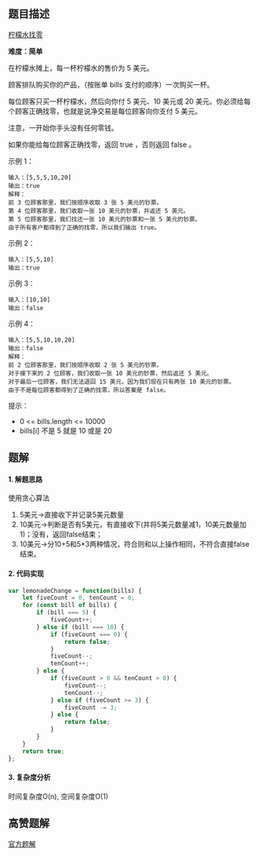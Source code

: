 ## 题目描述

[柠檬水找零](https://leetcode-cn.com/problems/lemonade-change/description/)

**难度：简单**

在柠檬水摊上，每一杯柠檬水的售价为 5 美元。

顾客排队购买你的产品，（按账单 bills 支付的顺序）一次购买一杯。

每位顾客只买一杯柠檬水，然后向你付 5 美元、10 美元或 20 美元。你必须给每个顾客正确找零，也就是说净交易是每位顾客向你支付 5 美元。

注意，一开始你手头没有任何零钱。

如果你能给每位顾客正确找零，返回 true ，否则返回 false 。

示例 1：
```
输入：[5,5,5,10,20]
输出：true
解释：
前 3 位顾客那里，我们按顺序收取 3 张 5 美元的钞票。
第 4 位顾客那里，我们收取一张 10 美元的钞票，并返还 5 美元。
第 5 位顾客那里，我们找还一张 10 美元的钞票和一张 5 美元的钞票。
由于所有客户都得到了正确的找零，所以我们输出 true。
```
示例 2：
```
输入：[5,5,10]
输出：true
```
示例 3：
```
输入：[10,10]
输出：false
```
示例 4：
```
输入：[5,5,10,10,20]
输出：false
解释：
前 2 位顾客那里，我们按顺序收取 2 张 5 美元的钞票。
对于接下来的 2 位顾客，我们收取一张 10 美元的钞票，然后返还 5 美元。
对于最后一位顾客，我们无法退回 15 美元，因为我们现在只有两张 10 美元的钞票。
由于不是每位顾客都得到了正确的找零，所以答案是 false。
```

提示：
- 0 <= bills.length <= 10000
- bills[i] 不是 5 就是 10 或是 20 

## 题解
#### 1. 解题思路

使用贪心算法

1. 5美元->直接收下并记录5美元数量
2. 10美元->判断是否有5美元，有直接收下(并将5美元数量减1，10美元数量加1)；没有，返回false结束；
3. 10美元->分10+5和5*3两种情况，符合则和以上操作相同，不符合直接false结束。

#### 2. 代码实现
```js
var lemonadeChange = function(bills) {
    let fiveCount = 0, tenCount = 0;
    for (const bill of bills) {
        if (bill === 5) {
            fiveCount++;
        } else if (bill === 10) {
            if (fiveCount === 0) {
                return false;
            }
            fiveCount--;
            tenCount++;
        } else {
            if (fiveCount > 0 && tenCount > 0) {
                fiveCount--;
                tenCount--;
            } else if (fiveCount >= 3) {
                fiveCount -= 3;
            } else {
                return false;
            }
        }
    }
    return true;
};
```

#### 3. 复杂度分析
时间复杂度O(n), 空间复杂度O(1)

## 高赞题解
[官方题解](https://leetcode-cn.com/problems/lemonade-change/solution/ning-meng-shui-zhao-ling-by-leetcode-sol-nvp7/)